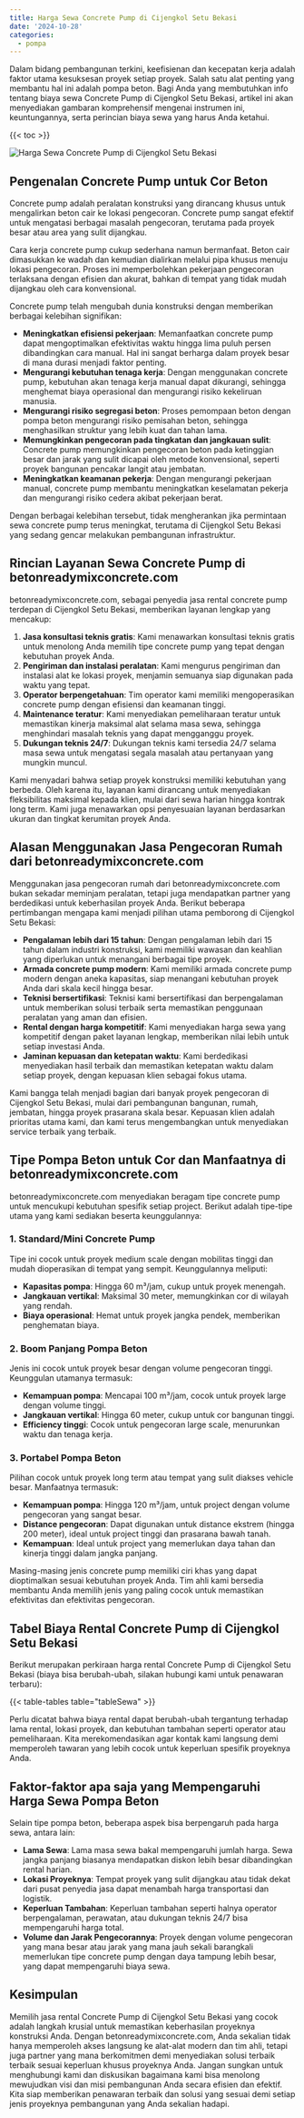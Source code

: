 ```yaml
---
title: Harga Sewa Concrete Pump di Cijengkol Setu Bekasi
date: '2024-10-28'
categories:
  - pompa
---
```


Dalam bidang pembangunan terkini, keefisienan dan kecepatan kerja adalah faktor utama kesuksesan proyek setiap proyek. Salah satu alat penting yang membantu hal ini adalah pompa beton. Bagi Anda yang membutuhkan info tentang biaya sewa Concrete Pump di Cijengkol Setu Bekasi, artikel ini akan menyediakan gambaran komprehensif mengenai instrumen ini, keuntungannya, serta perincian biaya sewa yang harus Anda ketahui.

{{< toc >}}

![Harga Sewa Concrete Pump di Cijengkol Setu Bekasi](https://betoncor8.github.io/pump/concrete-pump%20(9).png)

## Pengenalan Concrete Pump untuk Cor Beton

Concrete pump adalah peralatan konstruksi yang dirancang khusus untuk mengalirkan beton cair ke lokasi pengecoran. Concrete pump sangat efektif untuk mengatasi berbagai masalah pengecoran, terutama pada proyek besar atau area yang sulit dijangkau.

Cara kerja concrete pump cukup sederhana namun bermanfaat. Beton cair dimasukkan ke wadah dan kemudian dialirkan melalui pipa khusus menuju lokasi pengecoran. Proses ini memperbolehkan pekerjaan pengecoran terlaksana dengan efisien dan akurat, bahkan di tempat yang tidak mudah dijangkau oleh cara konvensional.

Concrete pump telah mengubah dunia konstruksi dengan memberikan berbagai kelebihan signifikan:

- **Meningkatkan efisiensi pekerjaan**: Memanfaatkan concrete pump dapat mengoptimalkan efektivitas waktu hingga lima puluh persen dibandingkan cara manual. Hal ini sangat berharga dalam proyek besar di mana durasi menjadi faktor penting.
- **Mengurangi kebutuhan tenaga kerja**: Dengan menggunakan concrete pump, kebutuhan akan tenaga kerja manual dapat dikurangi, sehingga menghemat biaya operasional dan mengurangi risiko kekeliruan manusia.
- **Mengurangi risiko segregasi beton**: Proses pemompaan beton dengan pompa beton mengurangi risiko pemisahan beton, sehingga menghasilkan struktur yang lebih kuat dan tahan lama.
- **Memungkinkan pengecoran pada tingkatan dan jangkauan sulit**: Concrete pump memungkinkan pengecoran beton pada ketinggian besar dan jarak yang sulit dicapai oleh metode konvensional, seperti proyek bangunan pencakar langit atau jembatan.
- **Meningkatkan keamanan pekerja**: Dengan mengurangi pekerjaan manual, concrete pump membantu meningkatkan keselamatan pekerja dan mengurangi risiko cedera akibat pekerjaan berat.

Dengan berbagai kelebihan tersebut, tidak mengherankan jika permintaan sewa concrete pump terus meningkat, terutama di Cijengkol Setu Bekasi yang sedang gencar melakukan pembangunan infrastruktur.

## Rincian Layanan Sewa Concrete Pump di betonreadymixconcrete.com

betonreadymixconcrete.com, sebagai penyedia jasa rental concrete pump terdepan di Cijengkol Setu Bekasi, memberikan layanan lengkap yang mencakup:

1. **Jasa konsultasi teknis gratis**: Kami menawarkan konsultasi teknis gratis untuk menolong Anda memilih tipe concrete pump yang tepat dengan kebutuhan proyek Anda.
2. **Pengiriman dan instalasi peralatan**: Kami mengurus pengiriman dan instalasi alat ke lokasi proyek, menjamin semuanya siap digunakan pada waktu yang tepat.
3. **Operator berpengetahuan**: Tim operator kami memiliki mengoperasikan concrete pump dengan efisiensi dan keamanan tinggi.
4. **Maintenance teratur**: Kami menyediakan pemeliharaan teratur untuk memastikan kinerja maksimal alat selama masa sewa, sehingga menghindari masalah teknis yang dapat mengganggu proyek.
5. **Dukungan teknis 24/7**: Dukungan teknis kami tersedia 24/7 selama masa sewa untuk mengatasi segala masalah atau pertanyaan yang mungkin muncul.

Kami menyadari bahwa setiap proyek konstruksi memiliki kebutuhan yang berbeda. Oleh karena itu, layanan kami dirancang untuk menyediakan fleksibilitas maksimal kepada klien, mulai dari sewa harian hingga kontrak long term. Kami juga menawarkan opsi penyesuaian layanan berdasarkan ukuran dan tingkat kerumitan proyek Anda.

## Alasan Menggunakan Jasa Pengecoran Rumah dari betonreadymixconcrete.com

Menggunakan jasa pengecoran rumah dari betonreadymixconcrete.com bukan sekadar meminjam peralatan, tetapi juga mendapatkan partner yang berdedikasi untuk keberhasilan proyek Anda. Berikut beberapa pertimbangan mengapa kami menjadi pilihan utama pemborong di Cijengkol Setu Bekasi:

- **Pengalaman lebih dari 15 tahun**: Dengan pengalaman lebih dari 15 tahun dalam industri konstruksi, kami memiliki wawasan dan keahlian yang diperlukan untuk menangani berbagai tipe proyek.
- **Armada concrete pump modern**: Kami memiliki armada concrete pump modern dengan aneka kapasitas, siap menangani kebutuhan proyek Anda dari skala kecil hingga besar.
- **Teknisi bersertifikasi**: Teknisi kami bersertifikasi dan berpengalaman untuk memberikan solusi terbaik serta memastikan penggunaan peralatan yang aman dan efisien.
- **Rental dengan harga kompetitif**: Kami menyediakan harga sewa yang kompetitif dengan paket layanan lengkap, memberikan nilai lebih untuk setiap investasi Anda.
- **Jaminan kepuasan dan ketepatan waktu**: Kami berdedikasi menyediakan hasil terbaik dan memastikan ketepatan waktu dalam setiap proyek, dengan kepuasan klien sebagai fokus utama.

Kami bangga telah menjadi bagian dari banyak proyek pengecoran di Cijengkol Setu Bekasi, mulai dari pembangunan bangunan, rumah, jembatan, hingga proyek prasarana skala besar. Kepuasan klien adalah prioritas utama kami, dan kami terus mengembangkan untuk menyediakan service terbaik yang terbaik.

## Tipe Pompa Beton untuk Cor dan Manfaatnya di betonreadymixconcrete.com

betonreadymixconcrete.com menyediakan beragam tipe concrete pump untuk mencukupi kebutuhan spesifik setiap project. Berikut adalah tipe-tipe utama yang kami sediakan beserta keunggulannya:

### 1\. Standard/Mini Concrete Pump

Tipe ini cocok untuk proyek medium scale dengan mobilitas tinggi dan mudah dioperasikan di tempat yang sempit. Keunggulannya meliputi:

- **Kapasitas pompa**: Hingga 60 m³/jam, cukup untuk proyek menengah.
- **Jangkauan vertikal**: Maksimal 30 meter, memungkinkan cor di wilayah yang rendah.
- **Biaya operasional**: Hemat untuk proyek jangka pendek, memberikan penghematan biaya.

### 2\. Boom Panjang Pompa Beton

Jenis ini cocok untuk proyek besar dengan volume pengecoran tinggi. Keunggulan utamanya termasuk:

- **Kemampuan pompa**: Mencapai 100 m³/jam, cocok untuk proyek large dengan volume tinggi.
- **Jangkauan vertikal**: Hingga 60 meter, cukup untuk cor bangunan tinggi.
- **Efficiency tinggi**: Cocok untuk pengecoran large scale, menurunkan waktu dan tenaga kerja.

### 3\. Portabel Pompa Beton

Pilihan cocok untuk proyek long term atau tempat yang sulit diakses vehicle besar. Manfaatnya termasuk:

- **Kemampuan pompa**: Hingga 120 m³/jam, untuk project dengan volume pengecoran yang sangat besar.
- **Distance pengecoran**: Dapat digunakan untuk distance ekstrem (hingga 200 meter), ideal untuk project tinggi dan prasarana bawah tanah.
- **Kemampuan**: Ideal untuk project yang memerlukan daya tahan dan kinerja tinggi dalam jangka panjang.

Masing-masing jenis concrete pump memiliki ciri khas yang dapat dioptimalkan sesuai kebutuhan proyek Anda. Tim ahli kami bersedia membantu Anda memilih jenis yang paling cocok untuk memastikan efektivitas dan efektivitas pengecoran.

## Tabel Biaya Rental Concrete Pump di Cijengkol Setu Bekasi

Berikut merupakan perkiraan harga rental Concrete Pump di Cijengkol Setu Bekasi (biaya bisa berubah-ubah, silakan hubungi kami untuk penawaran terbaru):

{{< table-tables table="tableSewa" >}}

Perlu dicatat bahwa biaya rental dapat berubah-ubah tergantung terhadap lama rental, lokasi proyek, dan kebutuhan tambahan seperti operator atau pemeliharaan. Kita merekomendasikan agar kontak kami langsung demi memperoleh tawaran yang lebih cocok untuk keperluan spesifik proyeknya Anda.

## Faktor-faktor apa saja yang Mempengaruhi Harga Sewa Pompa Beton

Selain tipe pompa beton, beberapa aspek bisa berpengaruh pada harga sewa, antara lain:

- **Lama Sewa**: Lama masa sewa bakal mempengaruhi jumlah harga. Sewa jangka panjang biasanya mendapatkan diskon lebih besar dibandingkan rental harian.
- **Lokasi Proyeknya**: Tempat proyek yang sulit dijangkau atau tidak dekat dari pusat penyedia jasa dapat menambah harga transportasi dan logistik.
- **Keperluan Tambahan**: Keperluan tambahan seperti halnya operator berpengalaman, perawatan, atau dukungan teknis 24/7 bisa mempengaruhi harga total.
- **Volume dan Jarak Pengecorannya**: Proyek dengan volume pengecoran yang mana besar atau jarak yang mana jauh sekali barangkali memerlukan tipe concrete pump dengan daya tampung lebih besar, yang dapat mempengaruhi biaya sewa.

## Kesimpulan

Memilih jasa rental Concrete Pump di Cijengkol Setu Bekasi yang cocok adalah langkah krusial untuk memastikan keberhasilan proyeknya konstruksi Anda. Dengan betonreadymixconcrete.com, Anda sekalian tidak hanya memperoleh akses langsung ke alat-alat modern dan tim ahli, tetapi juga partner yang mana berkomitmen demi menyediakan solusi terbaik terbaik sesuai keperluan khusus proyeknya Anda. Jangan sungkan untuk menghubungi kami dan diskusikan bagaimana kami bisa menolong mewujudkan visi dan misi pembangunan Anda secara efisien dan efektif. Kita siap memberikan penawaran terbaik dan solusi yang sesuai demi setiap jenis proyeknya pembangunan yang Anda sekalian hadapi.
